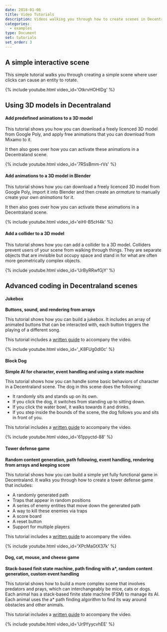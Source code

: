 ```yaml
---
date: 2018-01-06
title: Video Tutorials
description: Videos walking you through how to create scenes in Decentraland.
categories:
  - examples
type: Document
set: tutorials
set_order: 3
---
```


## A simple interactive scene

This simple tutorial walks you through creating a simple scene where user clicks can cause an entity to rotate.

{%  include youtube.html video_id='OtkrvHOHIDg'  %}

## Using 3D models in Decentraland

#### Add predefined animations to a 3D model

This tutorial shows you how you can download a freely licenced 3D model from Google Poly, and apply free animations that you can download from Mixamo to it.

It then also goes over how you can activate these animations in a Decentraland scene.

{%  include youtube.html video_id='7RSsBmm-rVs'  %}

#### Add animations to a 3D model in Blender

This tutorial shows how you can download a freely licenced 3D model from Google Poly, import it into Blender and then create an _armature_ to manually create your own _animations_ for it.

It then also goes over how you can activate these animations in a Decentraland scene.

{%  include youtube.html video_id='eiHI-B5cH4k'  %}

#### Add a collider to a 3D model

This tutorial shows how you can add a collider to a 3D model. Colliders prevent users of your scene from walking through things. They are separate objects that are invisible but occupy space and stand in for what are often more geometrically complex objects.

{%  include youtube.html video_id='UrByRRwfGjY'  %}

## Advanced coding in Decentraland scenes

#### Jukebox

**Buttons, sound, and rendering from arrays**

This tutorial shows how you can build a jukebox. It includes an array of animated buttons that can be interacted with, each button triggers the playing of a different song.

This tutorial includes a [written guide](https://steemit.com/tutorial/@hardlydifficult/decentraland-tutorial-creating-a-music-jukebox) to accompany the video.

{%  include youtube.html video_id='_K8FUg0dl0c'  %}

#### Block Dog

**Simple AI for character, event handling and using a state machine**

This tutorial shows how you can handle some basic behaviors of character in a Decentraland scene. The dog in this scene does the following:

- It randomly sits and stands up on its own.
- If you click the dog, it switches from standing up to sitting down.
- If you click the water bowl, it walks towards it and drinks.
- If you step inside the bounds of the scene, the dog follows you and sits in front of you.

This tutorial includes a [written guide](https://steemit.com/tutorial/@hardlydifficult/decentraland-tutorial-basic-ai-with-block-dog) to accompany the video.

{%  include youtube.html video_id='61ppyctd-88'  %}

#### Tower defense game

**Random content generation, path following, event handling, rendering from arrays and keeping score**

This tutorial shows how you can build a simple yet fully functional game in Decentraland. It walks you through how to create a tower defense game that includes:

- A randomly generated path
- Traps that appear in random positions
- A series of enemy entities that move down the generated path
- A way to kill these enemies via traps
- A score board
- A reset button
- Support for multiple players

This tutorial includes a [written guide](https://steemit.com/tutorial/@hardlydifficult/decentraland-tutorial-a-simple-tower-defense-game) to accompany the video.

{%  include youtube.html video_id='XPcMaGtX37k'  %}

#### Dog, cat, mouse, and cheese game

**Stack-based finit state machine, path finding with a\*, random content generation, custom event handling**

This tutorial shows how to build a more complex scene that involves predators and prays, which can interchangeably be mice, cats or dogs. Each animal has a stack-based finite state machine (FSM) to manage its AI. Each animal uses the a\* path finding algorithm to find its way around obstacles and other animals.

This tutorial includes a [written guide](https://steemit.com/tutorial/@hardlydifficult/decentraland-tutorial-dog-cat-mouse-cheese-using-a-fsm) to accompany the video.

{%  include youtube.html video_id='Ur9YyycvhEE'  %}
